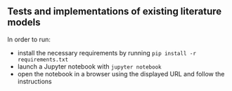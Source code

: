 ## Tests and implementations of existing literature models

In order to run:
* install the necessary requirements by running `pip install -r requirements.txt`
* launch a Jupyter notebook with `jupyter notebook`
* open the notebook in a browser using the displayed URL and follow the instructions